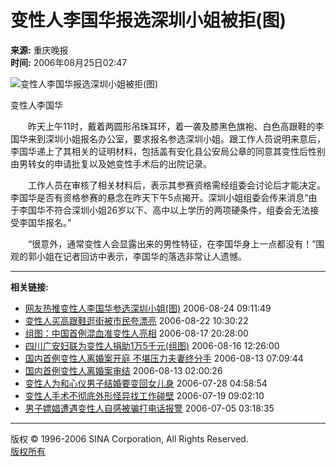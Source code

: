 # 变性人李国华报选深圳小姐被拒(图)

**来源:** 重庆晚报  
**时间:** 2006年08月25日02:47  

![变性人李国华报选深圳小姐被拒(图)](http://image2.sina.com.cn/dy/s/2006-08-25/U1596P1T1D10820978F21DT20060825063327.jpg)

变性人李国华

　　昨天上午11时，戴着两圆形吊珠耳环，着一袭及膝黑色旗袍、白色高跟鞋的李国华来到深圳小姐报名办公室，要求报名参选深圳小姐。跟工作人员说明来意后，李国华递上了其相关的证明材料，包括盖有安化县公安局公章的同意其变性后性别由男转女的申请批复以及她变性手术后的出院记录。

　　工作人员在审核了相关材料后，表示其参赛资格需经组委会讨论后才能决定。李国华是否有资格参赛的悬念在昨天下午5点揭开。深圳小姐组委会传来消息“由于李国华不符合深圳小姐26岁以下、高中以上学历的两项硬条件，组委会无法接受李国华报名。”

　　“很意外，通常变性人会显露出来的男性特征，在李国华身上一点都没有！”围观的郭小姐在记者回访中表示，李国华的落选非常让人遗憾。

---

**相关链接:**
- [网友热推变性人李国华参选深圳小姐(图)](http://news.sina.com.cn/s/2006-08-24/091110814032.shtml) 2006-08-24 09:11:49
- [变性人买高跟鞋逛街被市民夸漂亮](http://news.sina.com.cn/s/2006-08-22/103010794405.shtml) 2006-08-22 10:30:22
- [组图：中国首例混血准变性人亮相](http://news.sina.com.cn/s/2006-08-17/20289777959s.shtml) 2006-08-17 20:28:00
- [四川广安妇联为变性人捐助1万5千元(组图)](http://news.sina.com.cn/c/2006-08-16/12269765877s.shtml) 2006-08-16 12:26:00
- [国内首例变性人离婚案开庭 不堪压力夫妻终分手](http://news.sina.com.cn/c/2006-08-13/07099734098s.shtml) 2006-08-13 07:09:44
- [国内首例变性人离婚案审结](http://news.sina.com.cn/c/2006-08-13/02009732111s.shtml) 2006-08-13 02:00:26
- [变性人为和心仪男子结婚要变回女儿身](http://news.sina.com.cn/s/2006-07-28/04589589364s.shtml) 2006-07-28 04:58:54
- [变性人手术不彻底外形怪异找工作碰壁](http://news.sina.com.cn/s/2006-07-19/090210470521.shtml) 2006-07-19 09:02:10
- [男子嫖娼遭遇变性人自感被骗打电话报警](http://news.sina.com.cn/s/2006-07-05/031810332689.shtml) 2006-07-05 03:18:35

---

版权 © 1996-2006 SINA Corporation, All Rights Reserved.  
[版权所有](http://www.sina.com.cn/intro/copyright.shtml)
<!-- tcd_original_link http://news.sina.com.cn/s/2006-08-25/02479841568s.shtml -->
